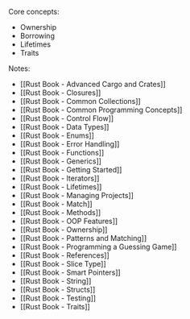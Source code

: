 Core concepts:
- Ownership
- Borrowing
- Lifetimes
- Traits

Notes:
- [[Rust Book - Advanced Cargo and Crates]]
- [[Rust Book - Closures]]
- [[Rust Book - Common Collections]]
- [[Rust Book - Common Programming Concepts]]
- [[Rust Book - Control Flow]]
- [[Rust Book - Data Types]]
- [[Rust Book - Enums]]
- [[Rust Book - Error Handling]]
- [[Rust Book - Functions]]
- [[Rust Book - Generics]]
- [[Rust Book - Getting Started]]
- [[Rust Book - Iterators]]
- [[Rust Book - Lifetimes]]
- [[Rust Book - Managing Projects]]
- [[Rust Book - Match]]
- [[Rust Book - Methods]]
- [[Rust Book - OOP Features]]
- [[Rust Book - Ownership]]
- [[Rust Book - Patterns and Matching]]
- [[Rust Book - Programming a Guessing Game]]
- [[Rust Book - References]]
- [[Rust Book - Slice Type]]
- [[Rust Book - Smart Pointers]]
- [[Rust Book - String]]
- [[Rust Book - Structs]]
- [[Rust Book - Testing]]
- [[Rust Book - Traits]]
